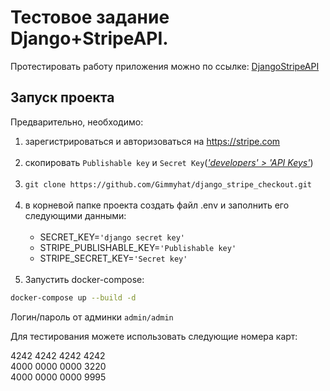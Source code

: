 # Тестовое задание Django+StripeAPI.

Протестировать работу приложения можно по ссылке: [DjangoStripeAPI](http://gimmyhat.pythonanywhere.com/)

## Запуск проекта
Предварительно, необходимо:
1. зарегистрироваться и авторизоваться на https://stripe.com <br><br>
2. скопировать `Publishable key` и `Secret Key`([*'developers' > 'API Keys'*](https://stripe.com/docs/keys)) <br><br>
3. `git clone https://github.com/Gimmyhat/django_stripe_checkout.git` <br><br>
4. в корневой папке проекта создать файл .env и заполнить его следующими данными:<br><br>
   - SECRET_KEY=`'django secret key'`
   - STRIPE_PUBLISHABLE_KEY=`'Publishable key'`
   - STRIPE_SECRET_KEY=`'Secret key'` <br><br>
5. Запустить docker-compose:
```sh
docker-compose up --build -d
```

Логин/пароль от админки `admin/admin` 

Для тестирования можете использовать следующие номера карт:

4242 4242 4242 4242\
4000 0000 0000 3220\
4000 0000 0000 9995
